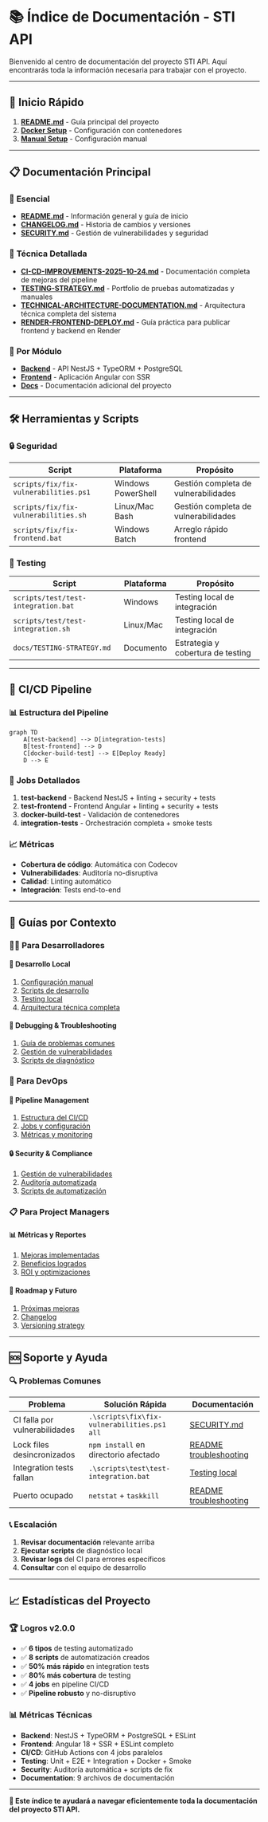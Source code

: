 # 📚 Índice de Documentación - STI API

Bienvenido al centro de documentación del proyecto STI API. Aquí encontrarás toda la información necesaria para trabajar con el proyecto.

---

## 🚀 Inicio Rápido

1. **[README.md](README.md)** - Guía principal del proyecto
2. **[Docker Setup](README.md#-puesta-en-marcha-rápida-con-docker)** - Configuración con contenedores
3. **[Manual Setup](README.md#️-configuración-manual)** - Configuración manual

---

## 📋 Documentación Principal

### 🎯 **Esencial**
- **[README.md](README.md)** - Información general y guía de inicio
- **[CHANGELOG.md](CHANGELOG.md)** - Historia de cambios y versiones
- **[SECURITY.md](SECURITY.md)** - Gestión de vulnerabilidades y seguridad

### 🔧 **Técnica Detallada**
- **[CI-CD-IMPROVEMENTS-2025-10-24.md](CI-CD-IMPROVEMENTS-2025-10-24.md)** - Documentación completa de mejoras del pipeline
- **[TESTING-STRATEGY.md](docs/TESTING-STRATEGY.md)** - Portfolio de pruebas automatizadas y manuales
- **[TECHNICAL-ARCHITECTURE-DOCUMENTATION.md](TECHNICAL-ARCHITECTURE-DOCUMENTATION.md)** - Arquitectura técnica completa del sistema
- **[RENDER-FRONTEND-DEPLOY.md](deployment/RENDER-FRONTEND-DEPLOY.md)** - Guía práctica para publicar frontend y backend en Render

### 📁 **Por Módulo**
- **[Backend](backend/README.md)** - API NestJS + TypeORM + PostgreSQL
- **[Frontend](frontend/README.md)** - Aplicación Angular con SSR
- **[Docs](docs/)** - Documentación adicional del proyecto

---

## 🛠️ Herramientas y Scripts

### 🔒 **Seguridad**
| Script | Plataforma | Propósito |
|--------|------------|-----------|
| `scripts/fix/fix-vulnerabilities.ps1` | Windows PowerShell | Gestión completa de vulnerabilidades |
| `scripts/fix/fix-vulnerabilities.sh` | Linux/Mac Bash | Gestión completa de vulnerabilidades |
| `scripts/fix/fix-frontend.bat` | Windows Batch | Arreglo rápido frontend |

### 🧪 **Testing**
| Script | Plataforma | Propósito |
|--------|------------|-----------|
| `scripts/test/test-integration.bat` | Windows | Testing local de integración |
| `scripts/test/test-integration.sh` | Linux/Mac | Testing local de integración |
| `docs/TESTING-STRATEGY.md` | Documento | Estrategia y cobertura de testing |

---

## 🔄 CI/CD Pipeline

### 📊 **Estructura del Pipeline**
```mermaid
graph TD
    A[test-backend] --> D[integration-tests]
    B[test-frontend] --> D  
    C[docker-build-test] --> E[Deploy Ready]
    D --> E
```

### 📝 **Jobs Detallados**
1. **test-backend** - Backend NestJS + linting + security + tests
2. **test-frontend** - Frontend Angular + linting + security + tests  
3. **docker-build-test** - Validación de contenedores
4. **integration-tests** - Orchestración completa + smoke tests

### 📈 **Métricas**
- **Cobertura de código**: Automática con Codecov
- **Vulnerabilidades**: Auditoría no-disruptiva
- **Calidad**: Linting automático
- **Integración**: Tests end-to-end

---

## 🎯 Guías por Contexto

### 👨‍💻 **Para Desarrolladores**

#### 🔧 **Desarrollo Local**
1. [Configuración manual](README.md#️-configuración-manual)
2. [Scripts de desarrollo](README.md#-referencia-rápida-de-comandos)
3. [Testing local](README.md#-scripts-de-automatización)
4. [Arquitectura técnica completa](TECHNICAL-ARCHITECTURE-DOCUMENTATION.md)

#### 🐛 **Debugging & Troubleshooting**
1. [Guía de problemas comunes](README.md#-troubleshooting)
2. [Gestión de vulnerabilidades](SECURITY.md)
3. [Scripts de diagnóstico](CI-CD-IMPROVEMENTS-2025-10-24.md#-archivos-creadosmodificados)

### 🔧 **Para DevOps**

#### 🚀 **Pipeline Management**
1. [Estructura del CI/CD](CI-CD-IMPROVEMENTS-2025-10-24.md#-nuevo-flujo-del-ci-pipeline)
2. [Jobs y configuración](CI-CD-IMPROVEMENTS-2025-10-24.md#️-principales-mejoras-implementadas)
3. [Métricas y monitoring](CI-CD-IMPROVEMENTS-2025-10-24.md#-beneficios-logrados)

#### 🔒 **Security & Compliance**
1. [Gestión de vulnerabilidades](SECURITY.md)
2. [Auditoría automatizada](CI-CD-IMPROVEMENTS-2025-10-24.md#-gestión-de-vulnerabilidades-de-seguridad)
3. [Scripts de automatización](SECURITY.md#️-herramientas-añadidas)

### 📋 **Para Project Managers**

#### 📊 **Métricas y Reportes**
1. [Mejoras implementadas](CI-CD-IMPROVEMENTS-2025-10-24.md#-resumen-ejecutivo)
2. [Beneficios logrados](CI-CD-IMPROVEMENTS-2025-10-24.md#-beneficios-logrados)
3. [ROI y optimizaciones](CI-CD-IMPROVEMENTS-2025-10-24.md#-métricas-de-mejora)

#### 🔮 **Roadmap y Futuro**
1. [Próximas mejoras](CI-CD-IMPROVEMENTS-2025-10-24.md#-próximas-mejoras-sugeridas)
2. [Changelog](CHANGELOG.md#-roadmap)
3. [Versioning strategy](CHANGELOG.md)

---

## 🆘 Soporte y Ayuda

### 🔍 **Problemas Comunes**

| Problema | Solución Rápida | Documentación |
|----------|-----------------|---------------|
| CI falla por vulnerabilidades | `.\scripts\fix\fix-vulnerabilities.ps1 all` | [SECURITY.md](SECURITY.md) |
| Lock files desincronizados | `npm install` en directorio afectado | [README troubleshooting](README.md#-troubleshooting) |
| Integration tests fallan | `.\scripts\test\test-integration.bat` | [Testing local](README.md#-scripts-de-automatización) |
| Puerto ocupado | `netstat` + `taskkill` | [README troubleshooting](README.md#-troubleshooting) |

### 📞 **Escalación**
1. **Revisar documentación** relevante arriba
2. **Ejecutar scripts** de diagnóstico local
3. **Revisar logs** del CI para errores específicos
4. **Consultar** con el equipo de desarrollo

---

## 📈 Estadísticas del Proyecto

### 🏆 **Logros v2.0.0**
- ✅ **6 tipos** de testing automatizado
- ✅ **8 scripts** de automatización creados
- ✅ **50% más rápido** en integration tests
- ✅ **80% más cobertura** de testing
- ✅ **4 jobs** en pipeline CI/CD
- ✅ **Pipeline robusto** y no-disruptivo

### 📊 **Métricas Técnicas**
- **Backend**: NestJS + TypeORM + PostgreSQL + ESLint
- **Frontend**: Angular 18 + SSR + ESLint completo
- **CI/CD**: GitHub Actions con 4 jobs paralelos
- **Testing**: Unit + E2E + Integration + Docker + Smoke
- **Security**: Auditoría automática + scripts de fix
- **Documentation**: 9 archivos de documentación

---

**🎯 Este índice te ayudará a navegar eficientemente toda la documentación del proyecto STI API.**